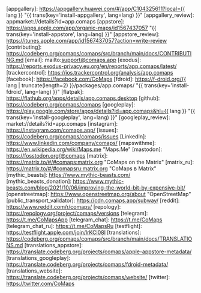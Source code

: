 [appgallery]: https://appgallery.huawei.com/#/app/C104325611?local={{ lang }} "{{ trans(key='install-appgallery', lang=lang) }}"
[appgallery_review]: appmarket://details?id=app.comaps
[appstore]: https://apps.apple.com/app/organic-maps/id1567437057 "{{ trans(key='install-appstore', lang=lang) }}"
[appstore_review]: https://itunes.apple.com/app/id1567437057?action=write-review
[contributing]: https://codeberg.org/comaps/comaps/src/branch/main/docs/CONTRIBUTING.md
[email]: mailto:support@comaps.app
[exodus]: https://reports.exodus-privacy.eu.org/en/reports/app.comaps/latest/
[trackercontrol]: https://ios.trackercontrol.org/analysis/app.comaps
[facebook]: https://facebook.com/CoMaps
[fdroid]: https://f-droid.org/{{ lang | truncate(length=2) }}/packages/app.comaps/ "{{ trans(key='install-fdroid', lang=lang) }}"
[flatpak]: https://flathub.org/apps/details/app.comaps.desktop
[github]: https://codeberg.org/comaps/comaps
[googleplay]: https://play.google.com/store/apps/details?id=app.comaps&hl={{ lang }} "{{ trans(key='install-googleplay', lang=lang) }}"
[googleplay_review]: market://details?id=app.comaps
[instagram]: https://instagram.com/comaps.app/
[issues]: https://codeberg.org/comaps/comaps/issues
[LinkedIn]:  https://www.linkedin.com/company/comaps/
[mapswithme]: https://en.wikipedia.org/wiki/Maps.me "Maps.Me"
[mastodon]: https://fosstodon.org/@comaps
[matrix]: https://matrix.to/#/#comaps:matrix.org "CoMaps on the Matrix"
[matrix_ru]: https://matrix.to/#/#comapsru:matrix.org "CoMaps в Matrix"
[mythic_beasts]: https://www.mythic-beasts.com/
[mythic_beasts_donation]: https://www.mythic-beasts.com/blog/2021/10/06/improving-the-world-bit-by-expensive-bit/
[openstreetmap]: https://www.openstreetmap.org/about "OpenStreetMap"
[public_transport_validator]: https://cdn.comaps.app/subway/
[reddit]: https://www.reddit.com/r/comaps/
[repology]: https://repology.org/project/comaps/versions
[telegram]: https://t.me/CoMapsApp
[telegram_chat]: https://t.me/CoMaps
[telegram_chat_ru]: https://t.me/CoMapsRu
[testflight]: https://testflight.apple.com/join/lrKCl08I
[translations]: https://codeberg.org/comaps/comaps/src/branch/main/docs/TRANSLATIONS.md
[translations_appstore]: https://translate.codeberg.org/projects/comaps/apple-appstore-metadata/
[translations_googleplay]: https://translate.codeberg.org/projects/comaps/fdroid-metadata/
[translations_website]: https://translate.codeberg.org/projects/comaps/website/
[twitter]: https://twitter.com/CoMaps
